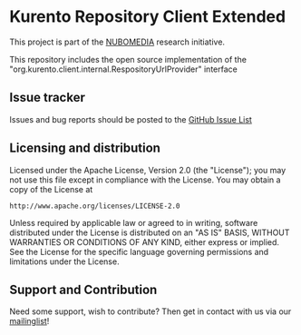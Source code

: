 # Kurento Repository Client Extended
This project is part of the [NUBOMEDIA](http://www.nubomedia.eu/) research initiative.

This repository includes the open source implementation of the "org.kurento.client.internal.RespositoryUrlProvider" interface


Issue tracker
-------------

Issues and bug reports should be posted to the [GitHub Issue List](https://github.com/fhg-fokus-nubomedia/nubomedia-repository-client/issues)

Licensing and distribution
--------------------------

Licensed under the Apache License, Version 2.0 (the "License");
you may not use this file except in compliance with the License.
You may obtain a copy of the License at

    http://www.apache.org/licenses/LICENSE-2.0

Unless required by applicable law or agreed to in writing, software
distributed under the License is distributed on an "AS IS" BASIS,
WITHOUT WARRANTIES OR CONDITIONS OF ANY KIND, either express or implied.
See the License for the specific language governing permissions and
limitations under the License.

Support and Contribution
-------------------------

Need some support, wish to contribute? Then get in contact with us via our [mailinglist](mailto:nubomedia@fokus.fraunhofer.de)!
